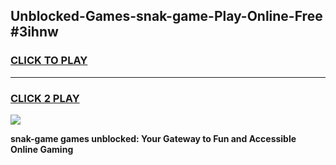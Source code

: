 
## Unblocked-Games-snak-game-Play-Online-Free #3ihnw
<h3>
<a href="https://us.freeplayer.one?title=snak-game&ref=10M">CLICK TO PLAY</a></h3>
<hr>

<h3>
<a href="https://us.freeplayer.one?title=snak-game&ref=10M">CLICK 2 PLAY</a>
  
</h3>

<a href="https://us.freeplayer.one?title=snak-game&ref=10M"><img src="https://clearcache.store/games.png"></a>


**snak-game games unblocked: Your Gateway to Fun and Accessible Online Gaming**
